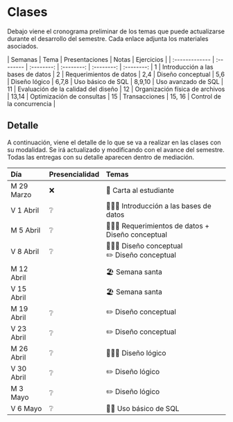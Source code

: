 # Clases

Debajo viene el cronograma preliminar de los temas que puede actualizarse durante el desarrollo del semestre. Cada enlace adjunta los materiales asociados.

| Semanas | Tema | Presentaciones | Notas | Ejercicios |
| :------------- | :-------- | :--------: | :--------: |  :--------: | :--------: |
1 | Introducción a las bases de datos |
2 | Requerimientos de datos |
2,4 | Diseño conceptual |
5,6 | Diseño lógico |
6,7,8 | Uso básico de SQL |
8,9,10 | Uso avanzado de SQL |
11 | Evaluación de la calidad del diseño |
12 | Organización física de archivos |
13,14 | Optimización de consultas |
15 | Transacciones |
15, 16 | Control de la concurrencia |

<!-- <a href=".\presentaciones\01-intro.pdf"><span class="fa fa-regular fa-file-powerpoint" aria-hidden="true"></span></a> | <a href=".\notas\01-intro.pdf"><span class="fa fa-sticky-note" aria-hidden="true"></span></a> | | -->

<!--  <a href=".\presentaciones\AAAAAAAAAA.pdf"><span class="fa fa-regular fa-file-powerpoint" aria-hidden="true"></span></a> | <a href="YOUTUBE VIDEO"><span class="fa fa-solid fa-pen" aria-hidden="true"></span></a> | <a href="YOUTUBE VIDEO"><span class="fa fa-solid fa-code" aria-hidden="true"></span></a> | -->

## Detalle

A continuación, viene el detalle de lo que se va a realizar en las clases con su modalidad. Se irá actualizado y modificando con el avance del semestre. Todas las entregas con su detalle aparecen dentro de mediación.

| Día | Presencialidad | Temas |
| :------------- | :-------- | :-------- |
| M 29 Marzo | ❌ | 📖 Carta al estudiante |
| V 1 Abril | ❔ | 👩🏻‍🏫 Introducción a las bases de datos |
| M 5 Abril | ❔ | 👩🏻‍🏫 Requerimientos de datos + Diseño conceptual |
| V 8 Abril | ❔ | 👩🏻‍🏫 Diseño conceptual <br> ✏️ Diseño conceptual |
| M 12 Abril | | 🏖️ Semana santa |
| V 15 Abril | | 🏖️ Semana santa |
| M 19 Abril | ❔ | ✏️ Diseño conceptual |
| V 23 Abril | ❔ | ✏️ Diseño conceptual |
| M 26 Abril | ❔ | 👩🏻‍🏫 Diseño lógico |
| V 30 Abril | ❔ | ✏️ Diseño lógico |
| M 3 Mayo | ❔ | ✏️ Diseño lógico |
| V 6 Mayo | ❔ | 👐🏻 Uso básico de SQL |
